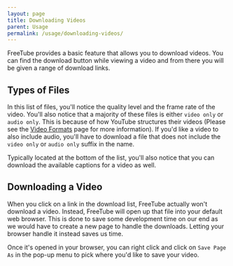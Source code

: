 ```yaml
---
layout: page
title: Downloading Videos
parent: Usage
permalink: /usage/downloading-videos/
---
```


FreeTube provides a basic feature that allows you to download videos. You can find the download button while viewing a video and from there you will be given a range of download links.

## Types of Files

In this list of files, you'll notice the quality level and the frame rate of the video. You'll also notice that a majority of these files is either `video only` or `audio only`. This is because of how YouTube structures their videos (Please see the [Video Formats](/usage/video-formats) page for more information). If you'd like a video to also include audio, you'll have to download a file that does not include the `video only` or `audio only` suffix in the name.

Typically located at the bottom of the list, you'll also notice that you can download the available captions for a video as well.

## Downloading a Video

When you click on a link in the download list, FreeTube actually won't download a video. Instead, FreeTube will open up that file into your default web browser. This is done to save some development time on our end as we would have to create a new page to handle the downloads. Letting your browser handle it instead saves us time.

Once it's opened in your browser, you can right click and click on `Save Page As` in the pop-up menu to pick where you'd like to save your video.
